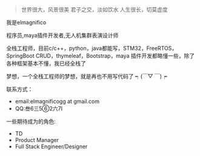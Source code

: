> 世界很大，风景很美
> 君子之交，淡如饮水
> 人生很长，切莫虚度

我是elmagnifico

程序员,maya插件开发者,无人机集群表演设计师

全栈工程师，目前c/c++，python，java都能写，STM32，FreeRTOS，SpringBoot CRUD，thymeleaf，Bootstrap，maya 插件开发都略懂一些，除了各种框架基本不懂，我已经全栈了

梦想，一个全栈工程师的梦想，就是再也不用写代码了 ┑(￣▽ ￣)┍

联系方式：

- email:elmagnificogg at gmail.com
- QQ:叁6三5⑥2六7Ⅰ

一些期待成为的角色:

- TD
- Product Manager
- Full Stack Engineer/Designer
